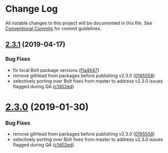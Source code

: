 # Change Log

All notable changes to this project will be documented in this file.
See [Conventional Commits](https://conventionalcommits.org) for commit guidelines.

## [2.3.1](https://github.com/bolt-design-system/bolt/tree/master/packages/drupal-stubs/compare/v2.2.2...v2.3.1) (2019-04-17)


### Bug Fixes

* fix local Bolt package versions ([f1a4647](https://github.com/bolt-design-system/bolt/tree/master/packages/drupal-stubs/commit/f1a4647))
* remove gitHead from packages before publishing v2.3.0 ([0195558](https://github.com/bolt-design-system/bolt/tree/master/packages/drupal-stubs/commit/0195558))
* selectively porting over Bolt fixes from master to address v2.3.0 issues flagged during QA ([c1d02ed](https://github.com/bolt-design-system/bolt/tree/master/packages/drupal-stubs/commit/c1d02ed))





# [2.3.0](https://github.com/bolt-design-system/bolt/tree/master/packages/drupal-stubs/compare/v2.3.0-rc.0...v2.3.0) (2019-01-30)


### Bug Fixes

* remove gitHead from packages before publishing v2.3.0 ([0195558](https://github.com/bolt-design-system/bolt/tree/master/packages/drupal-stubs/commit/0195558))
* selectively porting over Bolt fixes from master to address v2.3.0 issues flagged during QA ([c1d02ed](https://github.com/bolt-design-system/bolt/tree/master/packages/drupal-stubs/commit/c1d02ed))
